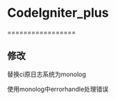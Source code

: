 # CodeIgniter_plus
=================

修改
-----------------

 替换ci原日志系统为monolog
 
 使用monolog中errorhandle处理错误
